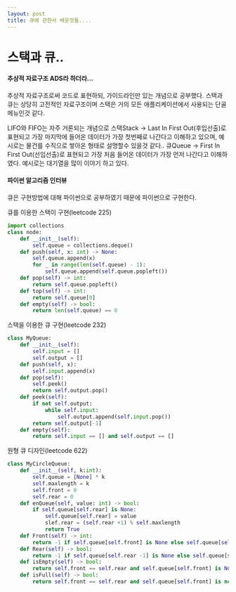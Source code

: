```yaml
---
layout: post
title: 큐에 관한서 배운것들....
---
```


# 스택과 큐..
#### 추상적 자료구조 ADS라 하더라...
추상적 자료구조로써 코드로 표현하되, 가이드라인만 있는 개념으로 공부했다.
스택과 큐는 상당히 고전적인 자료구조이며 스택은 거의 모든 애플리케이션에서 사용되는 단골 메뉴인것 같다.

LIFO와 FIFO는 자주 거론되는 개념으로
스택Stack -> Last In First Out(후입선출)로 표현되고 가장 마지막에 들어온 데이터가 가장 첫번째로 나간다고 이해하고 있으며, 예시로는 물건를 수직으로 쌓아온 형태로 설명할수 있을것 같다..
큐Queue -> First In First Out(선입선출)로 표현되고 가장 처음 들어온 데이터가 가장 먼저 나간다고 이해하였다. 예시로는 대기열을 많이 이야기 하고 있다.

#### 파이썬 알고리즘 인터뷰
큐은 구현방법에 대해 파이썬으로 공부하였기 때문에 파이썬으로 구현한다.

큐를 이용한 스택이 구현(leetcode 225)
```python
import collections
class node:
    def __init__(self):
        self.queue = collections.deque()
    def push(self, x: int) -> None:
        self.queue.append(x)
        for _ in range(len(self.queue) - 1):
            self.queue.append(self.queue.popleft())
    def pop(self) -> int:
        return self.queue.popleft()
    def top(self) -> int:
        return self.queue[0]
    def empty(self) -> bool:
        return len(self.queue) == 0
```

스택을 이용한 큐 구현(leetcode 232)
```python
class MyQueue:
    def __init__(self):
        self.input = []
        self.output = []
    def push(self, x):
        self.input.append(x)
    def pop(self):
        self.peek()
        return self.output.pop()
    def peek(self):
        if not self.output:
            while self.input:
                self.output.append(self.input.pop())
        return self.output[-1]
    def empty(self):
        return self.input == [] and self.output == []
```

원형 큐 디자인(leetcode 622)
```python
class MyCircleQueue:
    def __init__(self, k:int):
        self.queue = [None] * k
        self.maxlength = k
        self.front = 0
        self.rear = 0
    def enQueue(self, value: int) -> bool:
        if self.queue[self.rear] is None:
            self.queue[self.rear] = value
            slef.rear = (self.rear +1) % self.maxlength
            return True
    def Front(self) -> int:
        return -1 if self.queue[self.front] is None else self.queue[self.front]
    def Rear(self) -> bool:
        return -1 if self.queue[self.rear -1] is None else self.queue[self.rear -1]
    def isEmpty(self) -> bool:
        return self.front == self.rear and self.queue[self.front] is None
    def isFull(self) -> bool:
        return self.front == self.rear and self.queue[self.front] is not None
```



